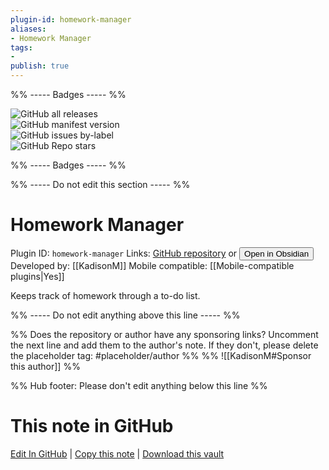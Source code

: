 ```yaml
---
plugin-id: homework-manager
aliases:
- Homework Manager
tags: 
- 
publish: true
---
```


%% ----- Badges ----- %%

![GitHub all releases](https://img.shields.io/github/downloads/KadisonM/obsidian-homework-plugin/total?color=573E7A&logo=github&style=for-the-badge)   
![GitHub manifest version](https://img.shields.io/github/manifest-json/v/KadisonM/obsidian-homework-plugin?color=573E7A&logo=github&style=for-the-badge)   
![GitHub issues by-label](https://img.shields.io/github/issues/KadisonM/obsidian-homework-plugin/help%20wanted?color=573E7A&logo=github&style=for-the-badge)   
![GitHub Repo stars](https://img.shields.io/github/stars/KadisonM/obsidian-homework-plugin?color=573E7A&logo=github&style=for-the-badge)

%% ----- Badges ----- %%

%% ----- Do not edit this section ----- %%

# Homework Manager

Plugin ID: `homework-manager`
Links: [GitHub repository](https://github.com/KadisonM/obsidian-homework-plugin) or [<button id=HH>Open in Obsidian</button>](obsidian://show-plugin?id=homework-manager)
Developed by: [[KadisonM]]
Mobile compatible: [[Mobile-compatible plugins|Yes]]

Keeps track of homework through a to-do list.

%% ----- Do not edit anything above this line ----- %% 

%% Does the repository or author have any sponsoring links? Uncomment the next line and add them to the author's note. If they don't, please delete the placeholder tag: #placeholder/author %%
%% ![[KadisonM#Sponsor this author]] %%

%% Hub footer: Please don't edit anything below this line %%

# This note in GitHub

<span class="git-footer">[Edit In GitHub](https://github.dev/obsidian-community/obsidian-hub/blob/main/02%20-%20Community%20Expansions/02.05%20All%20Community%20Expansions/Plugins/homework-manager.md "git-hub-edit-note") | [Copy this note](https://raw.githubusercontent.com/obsidian-community/obsidian-hub/main/02%20-%20Community%20Expansions/02.05%20All%20Community%20Expansions/Plugins/homework-manager.md "git-hub-copy-note") | [Download this vault](https://github.com/obsidian-community/obsidian-hub/archive/refs/heads/main.zip "git-hub-download-vault") </span>
